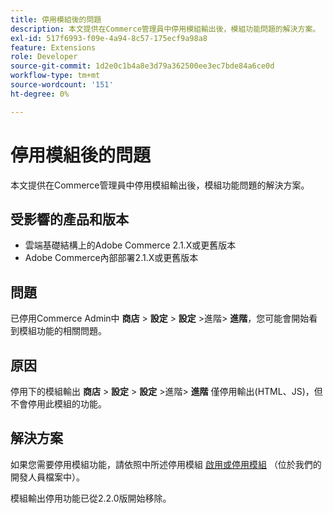 ```yaml
---
title: 停用模組後的問題
description: 本文提供在Commerce管理員中停用模組輸出後，模組功能問題的解決方案。
exl-id: 517f6993-f09e-4a94-8c57-175ecf9a98a8
feature: Extensions
role: Developer
source-git-commit: 1d2e0c1b4a8e3d79a362500ee3ec7bde84a6ce0d
workflow-type: tm+mt
source-wordcount: '151'
ht-degree: 0%

---
```


# 停用模組後的問題

本文提供在Commerce管理員中停用模組輸出後，模組功能問題的解決方案。

## 受影響的產品和版本

* 雲端基礎結構上的Adobe Commerce 2.1.X或更舊版本
* Adobe Commerce內部部署2.1.X或更舊版本

## 問題

已停用Commerce Admin中 **商店** > **設定** > **設定** >進階> **進階**，您可能會開始看到模組功能的相關問題。

## 原因

停用下的模組輸出 **商店** > **設定** > **設定** >進階> **進階** 僅停用輸出(HTML、JS)，但不會停用此模組的功能。

## 解決方案

如果您需要停用模組功能，請依照中所述停用模組 [啟用或停用模組](https://devdocs.magento.com/guides/v2.1/install-gde/install/cli/install-cli-subcommands-enable.html) （位於我們的開發人員檔案中）。

模組輸出停用功能已從2.2.0版開始移除。
